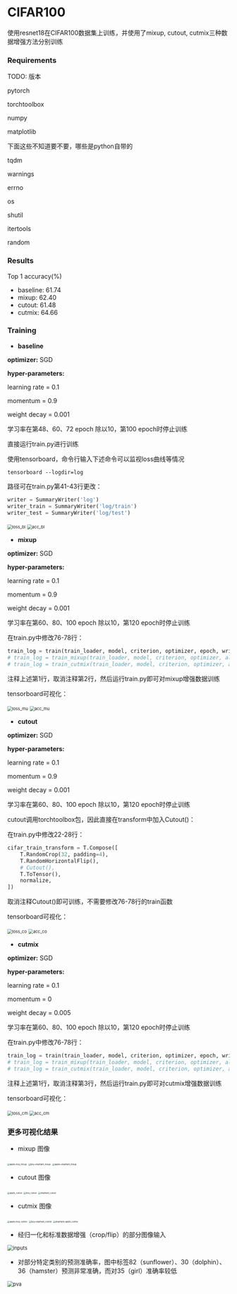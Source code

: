 # CIFAR100

使用resnet18在CIFAR100数据集上训练，并使用了mixup, cutout, cutmix三种数据增强方法分别训练

### Requirements

TODO: 版本

pytorch

torchtoolbox

numpy

matplotlib

下面这些不知道要不要，哪些是python自带的

tqdm

warnings

errno

os

shutil

itertools

random

### Results

Top 1 accuracy(%)

- baseline:  61.74
- mixup: 62.40
- cutout: 61.48
- cutmix: 64.66

### Training

- **baseline**

**optimizer:** SGD

**hyper-parameters:**

learning rate = 0.1

momentum = 0.9

weight decay = 0.001

学习率在第48、60、72 epoch 除以10，第100 epoch时停止训练



直接运行train.py进行训练

使用tensorboard，命令行输入下述命令可以监视loss曲线等情况

```
tensorboard --logdir=log
```

路径可在train.py第41-43行更改：

```python
writer = SummaryWriter('log')
writer_train = SummaryWriter('log/train')
writer_test = SummaryWriter('log/test')
```

<img src="figures\loss_bl.png" alt="loss_bl" style="zoom: 67%;" /> <img src="\figures\acc_bl.png" alt="acc_bl" style="zoom:67%;" />



- **mixup**

**optimizer:** SGD

**hyper-parameters:**

learning rate = 0.1

momentum = 0.9

weight decay = 0.001

学习率在第60、80、100 epoch 除以10，第120 epoch时停止训练



在train.py中修改76-78行：

```python
train_log = train(train_loader, model, criterion, optimizer, epoch, writer_train)
# train_log = train_mixup(train_loader, model, criterion, optimizer, alpha, epoch, writer_train)
# train_log = train_cutmix(train_loader, model, criterion, optimizer, alpha, prob, epoch, writer_train)
```

注释上述第1行，取消注释第2行，然后运行train.py即可对mixup增强数据训练

tensorboard可视化：

<img src="figures\loss_mu.png" alt="loss_mu" style="zoom:67%;" />  <img src="\figures\acc_mu.png" alt="acc_mu" style="zoom:67%;" /> 

  

- **cutout**

**optimizer:** SGD

**hyper-parameters:**

learning rate = 0.1

momentum = 0.9

weight decay = 0.001

学习率在第60、80、100 epoch 除以10，第120 epoch时停止训练



cutout调用torchtoolbox包，因此直接在transform中加入Cutout()：

在train.py中修改22-28行：

```python
cifar_train_transform = T.Compose([
    T.RandomCrop(32, padding=4),
    T.RandomHorizontalFlip(),
    # Cutout(),
    T.ToTensor(),
    normalize,
])
```

取消注释Cutout()即可训练，不需要修改76-78行的train函数

tensorboard可视化：

<img src="figures\loss_co.png" alt="loss_co" style="zoom: 67%;" /> <img src="figures\acc_co.png" alt="acc_co" style="zoom: 67%;" /> 



- **cutmix**

**optimizer:** SGD

**hyper-parameters:**

learning rate = 0.1

momentum = 0

weight decay = 0.005

学习率在第60、80、100 epoch 除以10，第120 epoch时停止训练



在train.py中修改76-78行：

```python
train_log = train(train_loader, model, criterion, optimizer, epoch, writer_train)
# train_log = train_mixup(train_loader, model, criterion, optimizer, alpha, epoch, writer_train)
# train_log = train_cutmix(train_loader, model, criterion, optimizer, alpha, prob, epoch, writer_train)
```

注释上述第1行，取消注释第3行，然后运行train.py即可对cutmix增强数据训练

tensorboard可视化：

<img src="figures\loss_cm.png" alt="loss_cm" style="zoom:67%;" /> <img src="\figures\acc_cm.png" alt="acc_cm" style="zoom:67%;" /> 



### 更多可视化结果

- mixup 图像

<img src="figures\apple+boy_mixup.png" alt="apple+boy_mixup" style="zoom: 33%;" /> <img src="figures\boy+elephant_mixup.png" alt="boy+elephant_mixup" style="zoom: 33%;" /> <img src="figures\apple+elephant_mixup.png" alt="apple+elephant_mixup" style="zoom: 33%;" /> 



- cutout 图像

<img src="\figures\apple_cutout.png" alt="apple_cutout" style="zoom:33%;" /> <img src=" figures\boy_cutout.png" alt="boy_cutout" style="zoom:33%;" /> <img src=" figures\elephant_cutout.png" alt="elephant_cutout" style="zoom:33%;" /> 

- cutmix 图像

<img src="figures\apple+boy_cutmix.png" alt="apple+boy_cutmix" style="zoom:33%;" /> <img src="\figures\boy+elephant_cutmix.png" alt="boy+elephant_cutmix" style="zoom:33%;" /> <img src="figures\elephant+apple_cutmix.png" alt="elephant+apple_cutmix" style="zoom:33%;" /> 

- 经归一化和标准数据增强（crop/flip）的部分图像输入

<img src="\figures\inputs.png" alt="inputs" style="zoom:80%;" /> 



- 对部分特定类别的预测准确率，图中标签82（sunflower）、30（dolphin）、36（hamster）预测非常准确，而对35（girl）准确率较低

<img src="\figures\pva.png" alt="pva" style="zoom:80%;" />  

